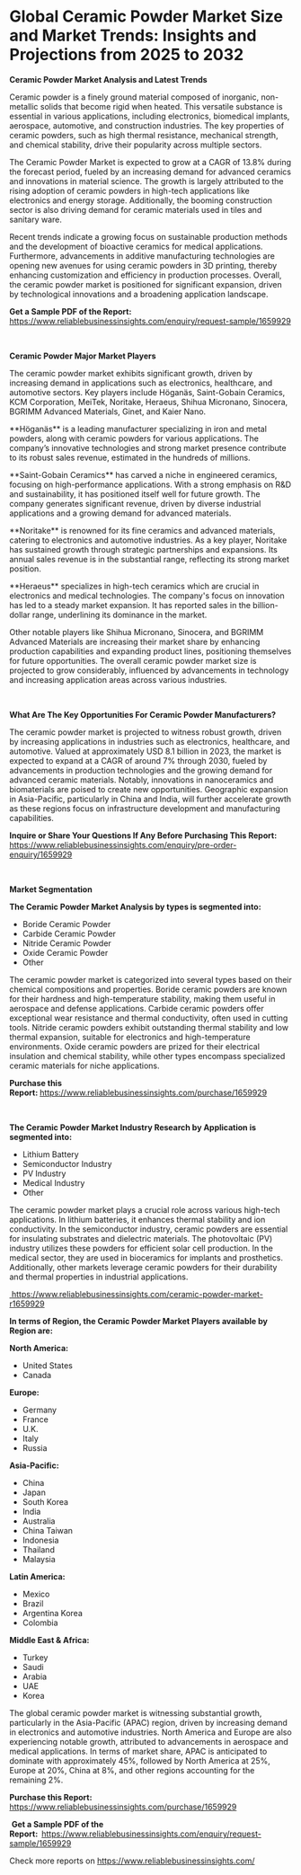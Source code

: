 <p><h1>Global Ceramic Powder Market Size and Market Trends: Insights and Projections from 2025 to 2032</h1></p><p><strong>Ceramic Powder Market Analysis and Latest Trends</strong></p>
<p><p>Ceramic powder is a finely ground material composed of inorganic, non-metallic solids that become rigid when heated. This versatile substance is essential in various applications, including electronics, biomedical implants, aerospace, automotive, and construction industries. The key properties of ceramic powders, such as high thermal resistance, mechanical strength, and chemical stability, drive their popularity across multiple sectors.</p><p>The Ceramic Powder Market is expected to grow at a CAGR of 13.8% during the forecast period, fueled by an increasing demand for advanced ceramics and innovations in material science. The growth is largely attributed to the rising adoption of ceramic powders in high-tech applications like electronics and energy storage. Additionally, the booming construction sector is also driving demand for ceramic materials used in tiles and sanitary ware.</p><p>Recent trends indicate a growing focus on sustainable production methods and the development of bioactive ceramics for medical applications. Furthermore, advancements in additive manufacturing technologies are opening new avenues for using ceramic powders in 3D printing, thereby enhancing customization and efficiency in production processes. Overall, the ceramic powder market is positioned for significant expansion, driven by technological innovations and a broadening application landscape.</p></p>
<p><strong>Get a Sample PDF of the Report:&nbsp;</strong> <a href="https://www.reliablebusinessinsights.com/enquiry/request-sample/1659929?utm_campaign=2197&utm_medium=2&utm_source=Github&utm_content=ia&utm_term=30012025&utm_id=ceramic-powder">https://www.reliablebusinessinsights.com/enquiry/request-sample/1659929</a></p>
<p>&nbsp;</p>
<p><strong>Ceramic Powder Major Market Players</strong></p>
<p><p>The ceramic powder market exhibits significant growth, driven by increasing demand in applications such as electronics, healthcare, and automotive sectors. Key players include Höganäs, Saint-Gobain Ceramics, KCM Corporation, MeiTek, Noritake, Heraeus, Shihua Micronano, Sinocera, BGRIMM Advanced Materials, Ginet, and Kaier Nano.</p><p>**Höganäs** is a leading manufacturer specializing in iron and metal powders, along with ceramic powders for various applications. The company’s innovative technologies and strong market presence contribute to its robust sales revenue, estimated in the hundreds of millions.</p><p>**Saint-Gobain Ceramics** has carved a niche in engineered ceramics, focusing on high-performance applications. With a strong emphasis on R&D and sustainability, it has positioned itself well for future growth. The company generates significant revenue, driven by diverse industrial applications and a growing demand for advanced materials.</p><p>**Noritake** is renowned for its fine ceramics and advanced materials, catering to electronics and automotive industries. As a key player, Noritake has sustained growth through strategic partnerships and expansions. Its annual sales revenue is in the substantial range, reflecting its strong market position.</p><p>**Heraeus** specializes in high-tech ceramics which are crucial in electronics and medical technologies. The company's focus on innovation has led to a steady market expansion. It has reported sales in the billion-dollar range, underlining its dominance in the market.</p><p>Other notable players like Shihua Micronano, Sinocera, and BGRIMM Advanced Materials are increasing their market share by enhancing production capabilities and expanding product lines, positioning themselves for future opportunities. The overall ceramic powder market size is projected to grow considerably, influenced by advancements in technology and increasing application areas across various industries.</p></p>
<p>&nbsp;</p>
<p><strong>What Are The Key Opportunities For Ceramic Powder Manufacturers?</strong></p>
<p><p>The ceramic powder market is projected to witness robust growth, driven by increasing applications in industries such as electronics, healthcare, and automotive. Valued at approximately USD 8.1 billion in 2023, the market is expected to expand at a CAGR of around 7% through 2030, fueled by advancements in production technologies and the growing demand for advanced ceramic materials. Notably, innovations in nanoceramics and biomaterials are poised to create new opportunities. Geographic expansion in Asia-Pacific, particularly in China and India, will further accelerate growth as these regions focus on infrastructure development and manufacturing capabilities.</p></p>
<p><strong>Inquire or Share Your Questions If Any Before Purchasing This Report:</strong> <a href="https://www.reliablebusinessinsights.com/enquiry/pre-order-enquiry/1659929?utm_campaign=2197&utm_medium=2&utm_source=Github&utm_content=ia&utm_term=30012025&utm_id=ceramic-powder">https://www.reliablebusinessinsights.com/enquiry/pre-order-enquiry/1659929</a></p>
<p>&nbsp;</p>
<p><strong>Market Segmentation</strong></p>
<p><strong>The Ceramic Powder Market Analysis by types is segmented into:</strong></p>
<p><ul><li>Boride Ceramic Powder</li><li>Carbide Ceramic Powder</li><li>Nitride Ceramic Powder</li><li>Oxide Ceramic Powder</li><li>Other</li></ul></p>
<p><p>The ceramic powder market is categorized into several types based on their chemical compositions and properties. Boride ceramic powders are known for their hardness and high-temperature stability, making them useful in aerospace and defense applications. Carbide ceramic powders offer exceptional wear resistance and thermal conductivity, often used in cutting tools. Nitride ceramic powders exhibit outstanding thermal stability and low thermal expansion, suitable for electronics and high-temperature environments. Oxide ceramic powders are prized for their electrical insulation and chemical stability, while other types encompass specialized ceramic materials for niche applications.</p></p>
<p><strong>Purchase this Report:&nbsp;</strong><a href="https://www.reliablebusinessinsights.com/purchase/1659929?utm_campaign=2197&utm_medium=2&utm_source=Github&utm_content=ia&utm_term=30012025&utm_id=ceramic-powder">https://www.reliablebusinessinsights.com/purchase/1659929</a></p>
<p>&nbsp;</p>
<p><strong>The Ceramic Powder Market Industry Research by Application is segmented into:</strong></p>
<p><ul><li>Lithium Battery</li><li>Semiconductor Industry</li><li>PV Industry</li><li>Medical Industry</li><li>Other</li></ul></p>
<p><p>The ceramic powder market plays a crucial role across various high-tech applications. In lithium batteries, it enhances thermal stability and ion conductivity. In the semiconductor industry, ceramic powders are essential for insulating substrates and dielectric materials. The photovoltaic (PV) industry utilizes these powders for efficient solar cell production. In the medical sector, they are used in bioceramics for implants and prosthetics. Additionally, other markets leverage ceramic powders for their durability and thermal properties in industrial applications.</p></p>
<p><a href="https://www.reliablebusinessinsights.com/ceramic-powder-market-r1659929?utm_campaign=2197&utm_medium=2&utm_source=Github&utm_content=ia&utm_term=30012025&utm_id=ceramic-powder">&nbsp;https://www.reliablebusinessinsights.com/ceramic-powder-market-r1659929</a></p>
<p><strong>In terms of Region, the Ceramic Powder Market Players available by Region are:</strong></p>
<p>
    <p> <strong> North America: </strong>
        <ul>
            <li>United States</li>
            <li>Canada</li>
        </ul>
        </p> 
    <p> <strong> Europe: </strong>
        <ul>
            <li>Germany</li>
            <li>France</li>
            <li>U.K.</li>
            <li>Italy</li>
            <li>Russia</li>
        </ul>
        </p> 
    <p> <strong> Asia-Pacific: </strong>
        <ul>
            <li>China</li>
            <li>Japan</li>
            <li>South Korea</li>
            <li>India</li>
            <li>Australia</li>
            <li>China Taiwan</li>
            <li>Indonesia</li>
            <li>Thailand</li>
            <li>Malaysia</li>
        </ul>
        </p> 
    <p> <strong> Latin America: </strong>
        <ul>
            <li>Mexico</li>
            <li>Brazil</li>
            <li>Argentina Korea</li>
            <li>Colombia</li>
        </ul>
        </p> 
    <p> <strong> Middle East & Africa: </strong>
        <ul>
            <li>Turkey</li>
            <li>Saudi</li>
            <li>Arabia</li>
            <li>UAE</li>
            <li>Korea</li>
        </ul>
    </p>
    </p>
<p><p>The global ceramic powder market is witnessing substantial growth, particularly in the Asia-Pacific (APAC) region, driven by increasing demand in electronics and automotive industries. North America and Europe are also experiencing notable growth, attributed to advancements in aerospace and medical applications. In terms of market share, APAC is anticipated to dominate with approximately 45%, followed by North America at 25%, Europe at 20%, China at 8%, and other regions accounting for the remaining 2%.</p></p>
<p><strong>Purchase this Report: </strong><a href="https://www.reliablebusinessinsights.com/purchase/1659929?utm_campaign=2197&utm_medium=2&utm_source=Github&utm_content=ia&utm_term=30012025&utm_id=ceramic-powder">https://www.reliablebusinessinsights.com/purchase/1659929</a></p>
<p>&nbsp;<strong>Get a Sample PDF of the Report:&nbsp;&nbsp;</strong><a href="https://www.reliablebusinessinsights.com/enquiry/request-sample/1659929?utm_campaign=2197&utm_medium=2&utm_source=Github&utm_content=ia&utm_term=30012025&utm_id=ceramic-powder">https://www.reliablebusinessinsights.com/enquiry/request-sample/1659929</a></p>
<p><strong></strong></p>
<p>Check more reports on <a href="https://www.reliablebusinessinsights.com/?utm_campaign=2197&utm_medium=2&utm_source=Github&utm_content=ia&utm_term=30012025&utm_id=ceramic-powder">https://www.reliablebusinessinsights.com/</a></p>